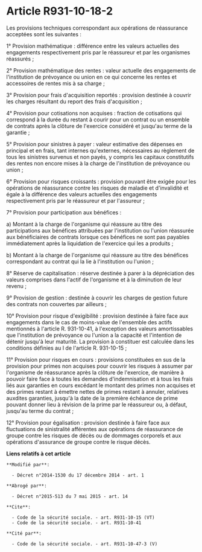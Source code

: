 # Article R931-10-18-2

Les provisions techniques correspondant aux opérations de réassurance acceptées sont les suivantes : 

1° Provision mathématique : différence entre les valeurs actuelles des engagements respectivement pris par le réassureur et
par les organismes réassurés ; 

2° Provision mathématique des rentes : valeur actuelle des engagements de l'institution de prévoyance ou union en ce qui
concerne les rentes et accessoires de rentes mis à sa charge ; 

3° Provision pour frais d'acquisition reportés : provision destinée à couvrir les charges résultant du report des frais
d'acquisition ; 

4° Provision pour cotisations non acquises : fraction de cotisations qui correspond à la durée du restant à courir pour un
contrat ou un ensemble de contrats après la clôture de l'exercice considéré et jusqu'au terme de la garantie ; 

5° Provision pour sinistres à payer : valeur estimative des dépenses en principal et en frais, tant internes qu'externes,
nécessaires au règlement de tous les sinistres survenus et non payés, y compris les capitaux constitutifs des rentes non
encore mises à la charge de l'institution de prévoyance ou union ; 

6° Provision pour risques croissants : provision pouvant être exigée pour les opérations de réassurance contre les risques de
maladie et d'invalidité et égale à la différence des valeurs actuelles des engagements respectivement pris par le réassureur
et par l'assureur ; 

7° Provision pour participation aux bénéfices : 

a) Montant à la charge de l'organisme qui réassure au titre des participations aux bénéfices attribuées par l'institution ou
l'union réassurée aux bénéficiaires de contrats lorsque ces bénéfices ne sont pas payables immédiatement après la liquidation
de l'exercice qui les a produits ; 

b) Montant à la charge de l'organisme qui réassure au titre des bénéfices correspondant au contrat qui la lie à l'institution
ou l'union ; 

8° Réserve de capitalisation : réserve destinée à parer à la dépréciation des valeurs comprises dans l'actif de l'organisme
et à la diminution de leur revenu ; 

9° Provision de gestion : destinée à couvrir les charges de gestion future des contrats non couvertes par ailleurs ; 

10° Provision pour risque d'exigibilité : provision destinée à faire face aux engagements dans le cas de moins-value de
l'ensemble des actifs mentionnés à l'article R. 931-10-41, à l'exception des valeurs amortissables que l'institution de
prévoyance ou l'union a la capacité et l'intention de détenir jusqu'à leur maturité. La provision à constituer est calculée
dans les conditions définies au I de l'article R. 931-10-15 ; 

11° Provision pour risques en cours : provisions constituées en sus de la provision pour primes non acquises pour couvrir les
risques à assumer par l'organisme de réassurance après la clôture de l'exercice, de manière à pouvoir faire face à toutes les
demandes d'indemnisation et à tous les frais liés aux garanties en cours excédant le montant des primes non acquises et des
primes restant à émettre nettes de primes restant à annuler, relatives auxdites garanties, jusqu'à la date de la première
échéance de prime pouvant donner lieu à révision de la prime par le réassureur ou, à défaut, jusqu'au terme du contrat ; 

12° Provision pour égalisation : provision destinée à faire face aux fluctuations de sinistralité afférentes aux opérations
de réassurance de groupe contre les risques de décès ou de dommages corporels et aux opérations d'assurance de groupe contre
le risque décès.

**Liens relatifs à cet article**

	**Modifié par**:

	  - Décret n°2014-1530 du 17 décembre 2014 - art. 1

	**Abrogé par**:

	  - Décret n°2015-513 du 7 mai 2015 - art. 14

	**Cite**:

	  - Code de la sécurité sociale. - art. R931-10-15 (VT)
	  - Code de la sécurité sociale. - art. R931-10-41

	**Cité par**:

	  - Code de la sécurité sociale. - art. R931-10-47-3 (V)
